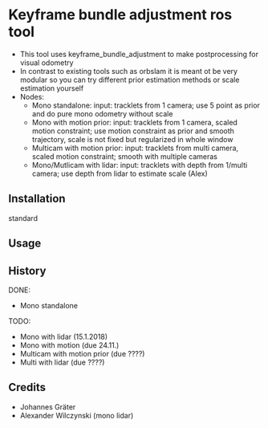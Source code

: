 # Keyframe bundle adjustment ros tool

* This tool uses keyframe_bundle_adjustment to make postprocessing for visual odometry
* In contrast to existing tools such as orbslam it is meant ot be very modular so you can try different prior estimation methods or scale estimation yourself
* Nodes:
  * Mono standalone: input: tracklets from 1 camera; use 5 point as prior and do pure mono odometry without scale
  * Mono with motion prior: input: tracklets from 1 camera, scaled motion constraint; use motion constraint as prior and smooth trajectory, scale is not fixed but regularized in whole window
  * Multicam with motion prior: input: tracklets from multi camera, scaled motion constraint; smooth with multiple cameras
  * Mono/Mutlicam with lidar: input: tracklets with depth from 1/multi camera; use depth from lidar to estimate scale (Alex)

## Installation

standard

## Usage

## History
DONE:
* Mono standalone

TODO:

* Mono with lidar (15.1.2018)
* Mono with motion (due 24.11.)
* Multicam with motion prior (due ????)
* Multi with lidar (due ????)

## Credits

* Johannes Gräter
* Alexander Wilczynski (mono lidar)
